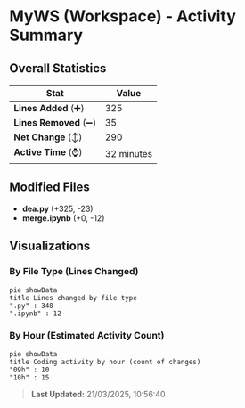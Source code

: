 # MyWS (Workspace) - Activity Summary 

## Overall Statistics

| Stat                   | Value                                                             |
| ---------------------- | ----------------------------------------------------------------- |
| **Lines Added** (➕)   | 325                                          |
| **Lines Removed** (➖) | 35                                        |
| **Net Change** (↕)    | 290                |
| **Active Time** (⌚)   | 32 minutes |


## Modified Files
- **dea.py** (+325, -23)
- **merge.ipynb** (+0, -12)

## Visualizations

### By File Type (Lines Changed)

```mermaid
pie showData
title Lines changed by file type
".py" : 348
".ipynb" : 12
```

### By Hour (Estimated Activity Count)

```mermaid
pie showData
title Coding activity by hour (count of changes)
"09h" : 10
"10h" : 15
```


> **Last Updated:** 21/03/2025, 10:56:40